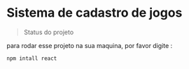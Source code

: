 <h1> Sistema de cadastro de jogos </h1>

>Status do projeto 

para rodar esse projeto na sua maquina, por favor digite :
```
npm intall react
```
